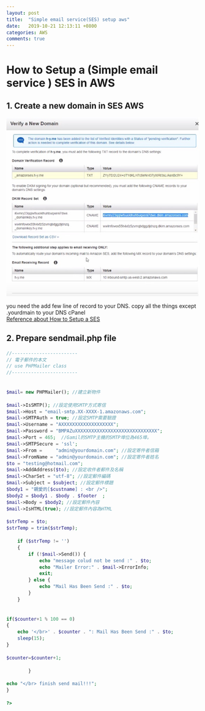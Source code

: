 ```yaml
---
layout: post
title:  "Simple email service(SES) setup aws"
date:   2019-10-21 12:13:11 +0800
categories: AWS
comments: true
---
```



# How to Setup a (Simple email service ) SES in AWS


## 1. Create a new domain in SES AWS 
![new domain](/assets/images/newdomain.jpg)

you need the add few line of record to your DNS. 
copy all the things except .yourdmain to your DNS cPanel  
[Reference about How to Setup a SES ](https://www.youtube.com/watch?v=IrSP7soIq3A&t=264s)

## 2. Prepare sendmail.php file
```php
//------------------------
// 電子郵件的本文 
// use PHPMailer class 
//------------------------


$mail= new PHPMailer(); //建立新物件  
      
$mail->IsSMTP(); //設定使用SMTP方式寄信   
$mail->Host = "email-smtp.XX-XXXX-1.amazonaws.com"; 
$mail->SMTPAuth = true; //設定SMTP需要驗證  
$mail->Username = "AXXXXXXXXXXXXXXXXXXX"; 
$mail->Password = "BMPAZuXXXXXXXXXXXXXXXXXXXXXXXXXXXXXX"; 
$mail->Port = 465;  //Gamil的SMTP主機的SMTP埠位為465埠。
$mail->SMTPSecure = 'ssl';              
$mail->From = 	  "admin@yourdomain.com"; //設定寄件者信箱        
$mail->FromName = "admin@yourdomain.com"; //設定寄件者姓名        
$to = "testing@hotmail.com";
$mail->AddAddress($to); //設定收件者郵件及名稱     
$mail->CharSet = "utf-8"; //設定郵件編碼        
$mail->Subject = $subject; //設定郵件標題        
$body1 = "親愛的[$custname] : <br />";
$body2 = $body1 . $body . $footer  ;
$mail->Body = $body2; //設定郵件內容   
$mail->IsHTML(true); //設定郵件內容為HTML   

$strTemp = $to;
$strTemp = trim($strTemp);

    if ($strTemp != '')
    {
        if (!$mail->Send()) {	
			echo "message colud not be send :" . $to;
			echo "Mailer Error:" . $mail->ErrorInfo;
			exit;
		} else {
			echo "Mail Has Been Send :" . $to;
		}
	}

   
if($counter+1 % 100 == 0)
{
	echo '</br>' . $counter . ": Mail Has Been Send :" . $to;
	sleep(15);		
}

$counter=$counter+1;		

		}

echo "</br> finish send mail!!!";
}

?>
```



